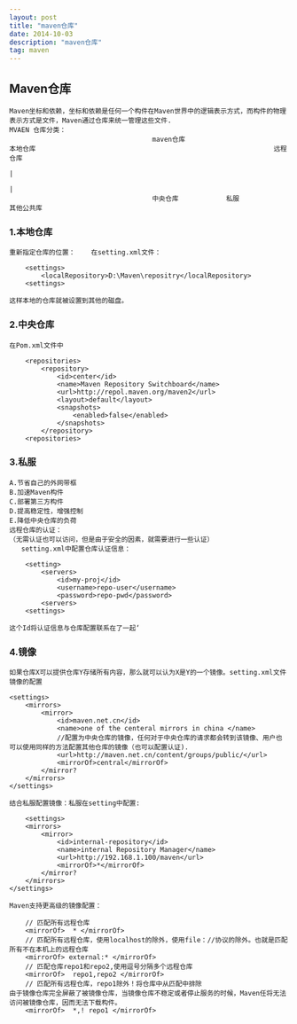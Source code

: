 ```yaml
---
layout: post
title: "maven仓库"
date: 2014-10-03
description: "maven仓库"
tag: maven 
---   
```



## Maven仓库
    Maven坐标和依赖，坐标和依赖是任何一个构件在Maven世界中的逻辑表示方式，而构件的物理表示方式是文件，Maven通过仓库来统一管理这些文件.
    MVAEN 仓库分类：
                                        maven仓库
    本地仓库                                                            远程仓库
                                                                                    |
                                                                                    |
                                        中央仓库            私服                                    其他公共库

### 1.本地仓库
    重新指定仓库的位置：    在setting.xml文件：
```
    <settings>
        <localRepository>D:\Maven\repositry</localRepository>
    <settings>
```
    这样本地的仓库就被设置到其他的磁盘。
### 2.中央仓库
    在Pom.xml文件中
```
    <repositories>
        <repository>
            <id>center</id>
            <name>Maven Repository Switchboard</name>
            <url>http://repol.maven.org/maven2</url>
            <layout>default</layout>
            <snapshots>
                <enabled>false</enabled>
            </snapshots>
        </repository>
    <repositories>
```
### 3.私服
    
    A.节省自己的外网带框
    B.加速Maven构件
    C.部署第三方构件
    D.提高稳定性，增强控制
    E.降低中央仓库的负荷
    远程仓库的认证：
    （无需认证也可以访问，但是由于安全的因素，就需要进行一些认证）
       setting.xml中配置仓库认证信息：
```
    <setting>
        <servers>
            <id>my-proj</id>
            <username>repo-user</username>
            <password>repo-pwd</password>
        <servers>
    <settings>
```
    这个Id将认证信息与仓库配置联系在了一起‘

### 4.镜像
    如果仓库X可以提供仓库Y存储所有内容，那么就可以认为X是Y的一个镜像。setting.xml文件镜像的配置
```
<settings>
    <mirrors>
        <mirror>
            <id>maven.net.cn</id>
            <name>one of the centeral mirrors in china </name>
            //配置为中央仓库的镜像，任何对于中央仓库的请求都会转到该镜像、用户也可以使用同样的方法配置其他仓库的镜像（也可以配置认证).
            <url>http://maven.net.cn/content/groups/public/</url>
            <mirrorOf>central</mirrorOf>
        </mirror?
    </mirrors>
</settings>
```
    结合私服配置镜像：私服在setting中配置:
```
    <settings>
    <mirrors>
        <mirror>
            <id>internal-repository</id>
            <name>internal Repository Manager</name>
            <url>http://192.168.1.100/maven</url>
            <mirrorOf>*</mirrorOf>
        </mirror?
    </mirrors>
</settings>
```
    Maven支持更高级的镜像配置：
```
    // 匹配所有远程仓库
    <mirrorOf>  * </mirrorOf>
    // 匹配所有远程仓库，使用localhost的除外，使用file：//协议的除外。也就是匹配所有不在本机上的远程仓库
    <mirrorOf> external:* </mirrorOf>
    // 匹配仓库repo1和repo2,使用逗号分隔多个远程仓库
    <mirrorOf>  repo1,repo2 </mirrorOf>
    // 匹配所有远程仓库，repo1除外！将仓库中从匹配中排除
由于镜像仓库完全屏蔽了被镜像仓库，当镜像仓库不稳定或者停止服务的时候，Maven任将无法访问被镜像仓库，因而无法下载构件。
    <mirrorOf>  *,! repo1 </mirrorOf>
```

